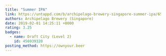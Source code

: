 ```yaml
---
title: "Summer IPA"
link: https://untappd.com/b/archipelago-brewery-singapore-summer-ipa/6575
authors: Archipelago Brewery (Singapore)
date: 2019-02-01 14:25:11 +0000
rating: 3.25
badges:
  - name: Draft City (Level 2)
    id: 456939320
posting_method: https://ownyour.beer
---
```

